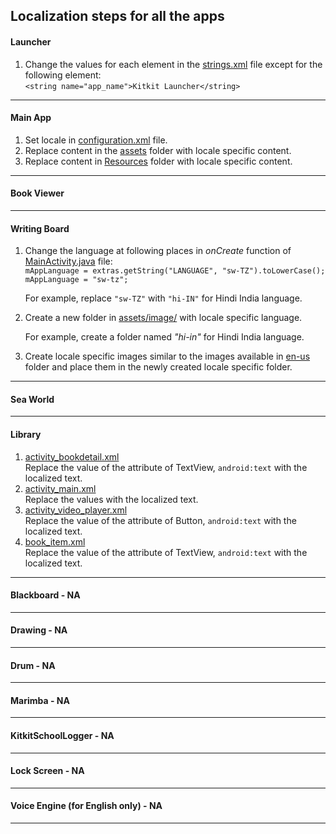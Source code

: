 ## Localization steps for all the apps

#### Launcher
1. Change the values for each element in the [strings.xml](https://github.com/XPRIZE/GLEXP-Team-KitkitSchool/blob/master/launcher/app/src/main/res/values/strings.xml) file except for the following element:  
  `<string name="app_name">Kitkit Launcher</string>`
___
#### Main App
1. Set locale in [configuration.xml](https://github.com/XPRIZE/GLEXP-Team-KitkitSchool/blob/master/kitkitschoollogger/kitkitlogger/src/main/res/values/configuration.xml) file.
2. Replace content in the [assets](https://github.com/XPRIZE/GLEXP-Team-KitkitSchool/tree/master/mainapp/proj.android-studio/models/src/main/assets) folder with locale specific content.
3. Replace content in [Resources](https://github.com/XPRIZE/GLEXP-Team-KitkitSchool/tree/master/mainapp/Resources) folder with locale specific content.
___
#### Book Viewer
___
#### Writing Board
1.  Change the language at following places in _onCreate_ function of [MainActivity.java](https://github.com/XPRIZE/GLEXP-Team-KitkitSchool/blob/master/writingboard/app/src/main/java/com/enuma/writingboard/activity/MainActivity.java) file:  
   `mAppLanguage = extras.getString("LANGUAGE", "sw-TZ").toLowerCase();`  
   `mAppLanguage = "sw-tz";`
     
    For example, replace `"sw-TZ"` with `"hi-IN"` for Hindi India language.  

2.  Create a new folder in [assets/image/](https://github.com/XPRIZE/GLEXP-Team-KitkitSchool/tree/master/writingboard/app/src/main/assets/image) with locale specific language.
    
    For example, create a folder named _"hi-in"_ for Hindi India language.

3.  Create locale specific images similar to the images available in [en-us](https://github.com/XPRIZE/GLEXP-Team-KitkitSchool/tree/master/writingboard/app/src/main/assets/image/en-us) folder and place them in the newly created locale specific folder.
___
#### Sea World
___
#### Library

  1.  [activity_bookdetail.xml](https://github.com/XPRIZE/GLEXP-Team-KitkitSchool/blob/master/library/app/src/main/res/layout/activity_bookdetail.xml)   
    Replace the value of the attribute of TextView, `android:text` with the localized text.  
  2.  [activity_main.xml](https://github.com/XPRIZE/GLEXP-Team-KitkitSchool/blob/master/library/app/src/main/res/layout/activity_main.xml)     
    Replace the values with the localized text.    
  3.  [activity_video_player.xml](https://github.com/XPRIZE/GLEXP-Team-KitkitSchool/blob/master/library/app/src/main/res/layout/activity_video_player.xml)    
    Replace the value of the attribute of Button, `android:text` with the localized text.    
  4.  [book_item.xml](https://github.com/XPRIZE/GLEXP-Team-KitkitSchool/blob/master/library/app/src/main/res/layout/book_item.xml)      
	  Replace the value of the attribute of TextView, `android:text` with the localized text.  
___
#### Blackboard - NA
___
#### Drawing - NA
___
#### Drum - NA
___
#### Marimba - NA
___
#### KitkitSchoolLogger - NA
___
#### Lock Screen - NA
___
#### Voice Engine (for English only) - NA
___

